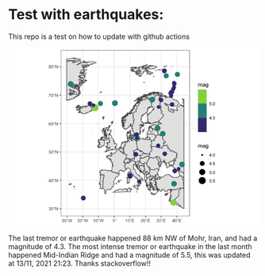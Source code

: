 <!-- README.md is generated from README.Rmd. Please edit that file -->

Test with earthquakes:
======================

This repo is a test on how to update with github actions

![](man/figures/README-unnamed-chunk-2-1.png)

The last tremor or earthquake happened 88 km NW of Mohr, Iran, and had a
magnitude of 4.3. The most intense tremor or earthquake in the last
month happened Mid-Indian Ridge and had a magnitude of 5.5, this was
updated at 13/11, 2021 21:23. Thanks stackoverflow!!
